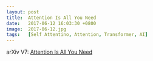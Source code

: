 ```yaml
---
layout: post
title:  Attention Is All You Need
date:   2017-06-12 16:03:30 +0800
image:  2017-06-12.jpg
tags:   [Self Attentino, Attention, Transformer, AI]
---
```


arXiv V7: [Attention Is All You Need](https://arxiv.org/pdf/1706.03762.pdf)